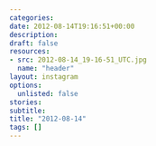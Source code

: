 ```yaml
---
categories:
date: 2012-08-14T19:16:51+00:00
description:
draft: false
resources:
- src: 2012-08-14_19-16-51_UTC.jpg
  name: "header"
layout: instagram
options:
  unlisted: false
stories:
subtitle:
title: "2012-08-14"
tags: []
---
```


 
